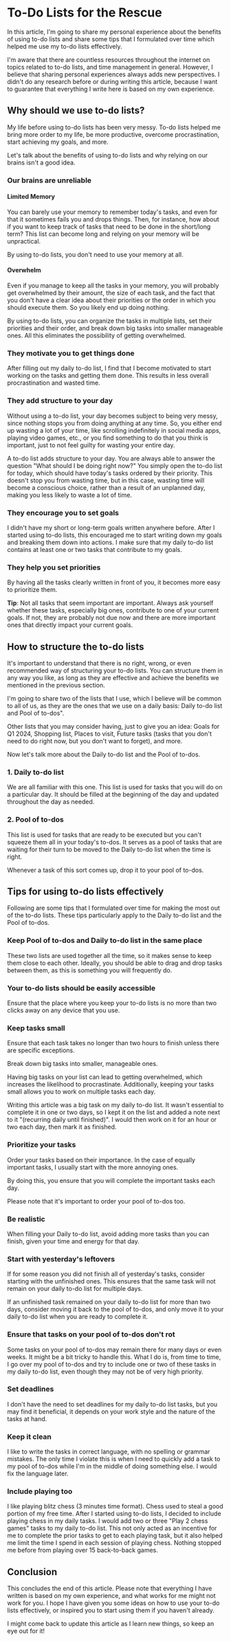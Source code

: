 # To-Do Lists for the Rescue

In this article, I'm going to share my personal experience about the benefits of using to-do lists and share some tips that I formulated over time which helped me use my to-do lists effectively.

I'm aware that there are countless resources throughout the internet on topics related to to-do lists, and time management in general. However, I believe that sharing personal experiences always adds new perspectives. I didn't do any research before or during writing this article, because I want to guarantee that everything I write here is based on my own experience.

## Why should we use to-do lists?

My life before using to-do lists has been very messy. To-do lists helped me bring more order to my life, be more productive, overcome procrastination, start achieving my goals, and more.

Let's talk about the benefits of using to-do lists and why relying on our brains isn't a good idea.

### Our brains are unreliable

#### Limited Memory

You can barely use your memory to remember today's tasks, and even for that it sometimes fails you and drops things. Then, for instance, how about if you want to keep track of tasks that need to be done in the short/long term? This list can become long and relying on your memory will be unpractical.

By using to-do lists, you don't need to use your memory at all.

#### Overwhelm

Even if you manage to keep all the tasks in your memory, you will probably get overwhelmed by their amount, the size of each task, and the fact that you don't have a clear idea about their priorities or the order in which you should execute them. So you likely end up doing nothing.

By using to-do lists, you can organize the tasks in multiple lists, set their priorities and their order, and break down big tasks into smaller manageable ones. All this eliminates the possibility of getting overwhelmed.

### They motivate you to get things done

After filling out my daily to-do list, I find that I become motivated to start working on the tasks and getting them done. This results in less overall procrastination and wasted time.

### They add structure to your day

Without using a to-do list, your day becomes subject to being very messy, since nothing stops you from doing anything at any time. So, you either end up wasting a lot of your time, like scrolling indefinitely in social media apps, playing video games, etc., or you find something to do that you think is important, just to not feel guilty for wasting your entire day.

A to-do list adds structure to your day. You are always able to answer the question "What should I be doing right now?" You simply open the to-do list for today, which should have today's tasks ordered by their priority. This doesn't stop you from wasting time, but in this case, wasting time will become a conscious choice, rather than a result of an unplanned day, making you less likely to waste a lot of time.

### They encourage you to set goals

I didn't have my short or long-term goals written anywhere before. After I started using to-do lists, this encouraged me to start writing down my goals and breaking them down into actions. I make sure that my daily to-do list contains at least one or two tasks that contribute to my goals.

### They help you set priorities

By having all the tasks clearly written in front of you, it becomes more easy to prioritize them.

**Tip**: Not all tasks that seem important are important. Always ask yourself whether these tasks, especially big ones, contribute to one of your current goals. If not, they are probably not due now and there are more important ones that directly impact your current goals.

## How to structure the to-do lists

It's important to understand that there is no right, wrong, or even recommended way of structuring your to-do lists. You can structure them in any way you like, as long as they are effective and achieve the benefits we mentioned in the previous section.

I'm going to share two of the lists that I use, which I believe will be common to all of us, as they are the ones that we use on a daily basis: Daily to-do list and Pool of to-dos".

Other lists that you may consider having, just to give you an idea: Goals for Q1 2024, Shopping list, Places to visit, Future tasks (tasks that you don't need to do right now, but you don't want to forget), and more.

Now let's talk more about the Daily to-do list and the Pool of to-dos.

### 1. Daily to-do list

We are all familiar with this one. This list is used for tasks that you will do on a particular day. It should be filled at the beginning of the day and updated throughout the day as needed.

### 2. Pool of to-dos

This list is used for tasks that are ready to be executed but you can't squeeze them all in your today's to-dos. It serves as a pool of tasks that are waiting for their turn to be moved to the Daily to-do list when the time is right.

Whenever a task of this sort comes up, drop it to your pool of to-dos.

## Tips for using to-do lists effectively

Following are some tips that I formulated over time for making the most out of the to-do lists. These tips particularly apply to the Daily to-do list and the Pool of to-dos.

### Keep Pool of to-dos and Daily to-do list in the same place

These two lists are used together all the time, so it makes sense to keep them close to each other. Ideally, you should be able to drag and drop tasks between them, as this is something you will frequently do.

### Your to-do lists should be easily accessible

Ensure that the place where you keep your to-do lists is no more than two clicks away on any device that you use.

### Keep tasks small

Ensure that each task takes no longer than two hours to finish unless there are specific exceptions.

Break down big tasks into smaller, manageable ones.

Having big tasks on your list can lead to getting overwhelmed, which increases the likelihood to procrastinate. Additionally, keeping your tasks small allows you to work on multiple tasks each day.

Writing this article was a big task on my daily to-do list. It wasn't essential to complete it in one or two days, so I kept it on the list and added a note next to it "(recurring daily until finished)". I would then work on it for an hour or two each day, then mark it as finished.

### Prioritize your tasks

Order your tasks based on their importance. In the case of equally important tasks, I usually start with the more annoying ones.

By doing this, you ensure that you will complete the important tasks each day.

Please note that it's important to order your pool of to-dos too.

### Be realistic

When filling your Daily to-do list, avoid adding more tasks than you can finish, given your time and energy for that day.

### Start with yesterday's leftovers

If for some reason you did not finish all of yesterday's tasks, consider starting with the unfinished ones. This ensures that the same task will not remain on your daily to-do list for multiple days.

If an unfinished task remained on your daily to-do list for more than two days, consider moving it back to the pool of to-dos, and only move it to your daily to-do list when you are ready to complete it.

### Ensure that tasks on your pool of to-dos don't rot

Some tasks on your pool of to-dos may remain there for many days or even weeks. It might be a bit tricky to handle this. What I do is, from time to time, I go over my pool of to-dos and try to include one or two of these tasks in my daily to-do list, even though they may not be of very high priority.

### Set deadlines

I don't have the need to set deadlines for my daily to-do list tasks, but you may find it beneficial, it depends on your work style and the nature of the tasks at hand.

### Keep it clean

I like to write the tasks in correct language, with no spelling or grammar mistakes. The only time I violate this is when I need to quickly add a task to my pool of to-dos while I'm in the middle of doing something else. I would fix the language later.

### Include playing too

I like playing blitz chess (3 minutes time format). Chess used to steal a good portion of my free time. After I started using to-do lists, I decided to include playing chess in my daily tasks. I would add two or three "Play 2 chess games" tasks to my daily to-do list. This not only acted as an incentive for me to complete the prior tasks to get to each playing task, but it also helped me limit the time I spend in each session of playing chess. Nothing stopped me before from playing over 15 back-to-back games.

## Conclusion

This concludes the end of this article. Please note that everything I have written is based on my own experience, and what works for me might not work for you. I hope I have given you some ideas on how to use your to-do lists effectively, or inspired you to start using them if you haven't already.

I might come back to update this article as I learn new things, so keep an eye out for it!

